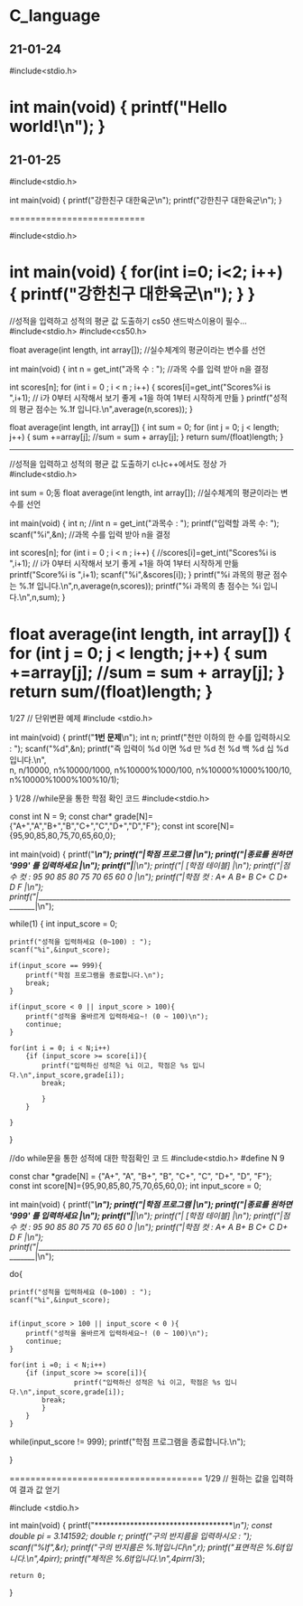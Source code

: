# C_language

  21-01-24
------------------------
#include<stdio.h>

int main(void)
{
    printf("Hello world!\n");
}
========================


21-01-25
-------------------------
#include<stdio.h>

int main(void)
{
  printf("강한친구 대한육군\n");
  printf("강한친구 대한육군\n");
}

==========================

#include<stdio.h>

int main(void)
{
  for(int i=0; i<2; i++)
  {
    printf("강한친구 대한육군\n");
  }
}
=============================
//성적을 입력하고 성적의 평균 값 도출하기 cs50 샌드박스이용이 필수...
#include<stdio.h>
#include<cs50.h>

float average(int length, int array[]);
//실수체계의 평균이라는 변수를 선언

int main(void)
{
  int n = get_int("과목 수 : ");
  //과목 수를 입력 받아 n을 결정
  
  int scores[n];
  for (int i = 0 ; i < n ; i++)
    {
      scores[i]=get_int("Scores%i is ",i+1); // i가 0부터 시작해서 보기 좋게 +1을 하여 1부터 시작하게 만듦
    }
   printf("성적의 평균 점수는 %.1f 입니다.\n",average(n,scores)); 
}

float average(int length, int array[])
{
  int sum = 0;
  for (int j = 0; j < length; j++)
    {
        sum +=array[j]; //sum = sum + array[j];
    }
    return sum/(float)length;
}

---------------------------------
//성적을 입력하고 성적의 평균 값 도출하기 c나c++에서도 정상 가 
#include<stdio.h>

int sum = 0;동 
float average(int length, int array[]);
//실수체계의 평균이라는 변수를 선언

int main(void)
{
  int n;
  //int n = get_int("과목수 : ");
  printf("입력할 과목 수: ");
  scanf("%i",&n); 
  //과목 수를 입력 받아 n을 결정
  
  int scores[n];
  for (int i = 0 ; i < n ; i++)
    {
      //scores[i]=get_int("Scores%i is ",i+1); // i가 0부터 시작해서 보기 좋게 +1을 하여 1부터 시작하게 만듦
    	printf("Score%i is ",i+1);
		scanf("%i",&scores[i]); 
	}
   printf("%i 과목의  평균 점수는 %.1f 입니다.\n",n,average(n,scores));
   printf("%i 과목의  총 점수는 %i 입니다.\n",n,sum); 
}

float average(int length, int array[])
{
  for (int j = 0; j < length; j++)
    {
        sum +=array[j]; //sum = sum + array[j];
    }
    return sum/(float)length;
}
======================================
1/27
// 단위변환 예제 
#include <stdio.h>

int main(void)
{
	printf("********************1번 문제********************\n");
	int n;
	printf("천만 이하의 한 수를 입력하시오 : ");
	scanf("%d",&n);
	printf("즉 입력이 %d 이면 %d 만 %d 천 %d 백 %d 십 %d 입니다.\n",\
	n, n/10000, n%10000/1000, n%10000%1000/100, n%10000%1000%100/10, n%10000%1000%100%10/1);
	

}
1/28
//while문을 통한 학점 확인 코드 
#include<stdio.h>


const int N = 9; 
const char* grade[N]={"A+","A","B+","B","C+","C","D+","D","F"};
const int score[N]={95,90,85,80,75,70,65,60,0};

int main(void)
{
  printf("_______________________________________________________________________________\n");
  printf("|학점 프로그램                                                                 |\n");
  printf("|종료를 원하면 '999' 를 입력하세요                                             |\n");
  printf("|______________________________________________________________________________|\n");
  printf("|                                [학점 테이블]                                 |\n");
  printf("|점수 컷 : 95     90      85      80      75      70      65      60      0    |\n");
  printf("|학점 컷 : A+     A       B+      B       C+      C       D+      D       F    |\n");
  printf("|______________________________________________________________________________|\n");



  while(1)
  {
	int input_score = 0;
	
    printf("성적을 입력하세요 (0~100) : ");
    scanf("%i",&input_score);

	if(input_score == 999){
    	printf("학점 프로그램을 종료합니다.\n");
    	break;  
  	}
    
    if(input_score < 0 || input_score > 100){
		printf("성적을 올바르게 입력하세요~! (0 ~ 100)\n");
		continue;
	}
		
    for(int i = 0; i < N;i++)
		{if (input_score >= score[i]){
      		printf("입력하신 성적은 %i 이고, 학점은 %s 입니다.\n",input_score,grade[i]);
      		break;		
					
			}
		}

  	}	
    

}

//do while문을 통한 성적에 대한 학점확인 코 드 
#include<stdio.h>
#define N 9


const char *grade[N] = {"A+", "A", "B+", "B", "C+", "C", "D+", "D", "F"};
const int score[N]={95,90,85,80,75,70,65,60,0};
int input_score = 0;

int main(void)
{
  printf("_______________________________________________________________________________\n");
  printf("|학점 프로그램                                                                 |\n");
  printf("|종료를 원하면 '999' 를 입력하세요                                             |\n");
  printf("|______________________________________________________________________________|\n");
  printf("|                                [학점 테이블]                                 |\n");
  printf("|점수 컷 : 95     90      85      80      75      70      65      60      0    |\n");
  printf("|학점 컷 : A+     A       B+      B       C+      C       D+      D       F    |\n");
  printf("|______________________________________________________________________________|\n");


do{
    
    printf("성적을 입력하세요 (0~100) : ");
    scanf("%i",&input_score);
    
    
    if(input_score > 100 || input_score < 0 ){
		printf("성적을 올바르게 입력하세요~! (0 ~ 100)\n");
		continue;
	}
		
    for(int i =0; i < N;i++)
		{if (input_score >= score[i]){
      				printf("입력하신 성적은 %i 이고, 학점은 %s 입니다.\n",input_score,grade[i]);
      		break;						
			}
		}
	}     
  while(input_score != 999);
    printf("학점 프로그램을 종료합니다.\n");

}

=====================================
1/29
// 원하는 값을 입력하여 결과 값 얻기   

#include <stdio.h>

int main(void)
{
	printf("******************************************\n"); 
	const double pi = 3.141592;
	double r;
	printf("구의 반지름을 입력하시오 : ");
	scanf("%lf",&r);
	printf("구의 반지름은 %.1lf입니다\n",r);
	printf("표면적은 %.6lf입니다.\n",4*pi*r*r);
	printf("체적은  %.6lf입니다.\n",4*pi*r*r*r/3);
		
	return 0; 
}

